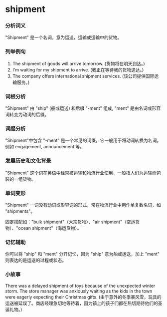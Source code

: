 # shipment

### 分析词义

  

"Shipment" 是一个名词，意为运送，运输或运输中的货物。

  

### 列举例句

  

1.  The shipment of goods will arrive tomorrow. (货物将在明天到达。)
2.  I'm waiting for my shipment to arrive. (我正在等待我的货物送达。)
3.  The company offers international shipment services. (该公司提供国际运输服务。)

  

### 词根分析

  

"Shipment" 由 "ship" (船或运送) 和后缀 "-ment" 组成, "ment" 是由名词或形容词转变为动词的后缀。

  

### 词缀分析

  

"Shipment"中包含 "-ment" 是一个常见的词缀，它一般用于将动词转换为名词。例如 engagement, announcement 等。

  

### 发展历史和文化背景

  

"Shipment" 这个词在英语中经常被运输和物流行业使用，一般指人们为运输而包装的一组货物。

  

### 单词变形

  

"Shipment" 一词没有动词或形容词的形式，常在物流行业中用作单复数名词，如 "shipments"。

  

固定搭配如："bulk shipment"（大宗货物）、"air shipment"（空运货物）、"ocean shipment"（海运货物）。

  

### 记忆辅助

  

你可以将 "ship" 和 "ment" 分开记忆，因为 "ship" 意为船或运送，加上 "ment" 则表达的是运送的过程或状态。

  

### 小故事

  

There was a delayed shipment of toys because of the unexpected winter storm. The store manager was anxiously waiting as the kids in the town were eagerly expecting their Christmas gifts. (由于意外的冬季暴风雪，玩具的运送被延误了。商店经理急切地等待着，因为镇上的孩子们都在热切期待他们的圣诞礼物。)
